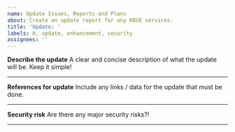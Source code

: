 ```yaml
---
name: Update Issues, Reports and Plans
about: Create an update report for any KBVE services.
title: 'Update: '
labels: 0, update, enhancement, security
assignees: ''
---
```


**Describe the update**
A clear and concise description of what the update will be. Keep it simple!

* * *

**References for update**
Include any links / data for the update that must be done.

* * *

**Security risk**
Are there any major security risks?!

* * *
